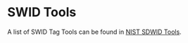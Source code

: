 # SWID Tools

A list of SWID Tag Tools can be found in [NIST SDWID Tools](https://pages.nist.gov/swid-tools/).